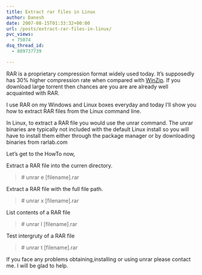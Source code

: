 ```yaml
---
title: Extract rar files in Linux
author: Danesh
date: 2007-08-15T01:33:32+00:00
url: /posts/extract-rar-files-in-linux/
pvc_views:
  - 75074
dsq_thread_id:
  - 889737739

---
```

RAR is a proprietary compression format widely used today. It&#8217;s supposedly has 30% higher compression rate when compared with [WinZip][1]. If you download large torrent then chances are you are are already well acquainted with RAR.

I use RAR on my Windows and Linux boxes everyday and today I&#8217;ll show you how to extract RAR files from the Linux command line.

In Linux, to extract a RAR file you would use the unrar command. The unrar binaries are typically not included with the default Linux install so you will have to install them either through the package manager or by downloading binaries from rarlab.com

Let&#8217;s get to the HowTo now,

Extract a RAR file into the curren directory.

> \# unrar e [filename].rar

Extract a RAR file with the full file path.

> \# unrar x [filename].rar

List contents of a RAR file

> \# unrar l [filename].rar

Test intergruty of a RAR file

> \# unrar t [filename].rar

If you face any problems obtaining,installing or using unrar please contact me. I will be glad to help.

 [1]: http://www.winzip.com/index.htm